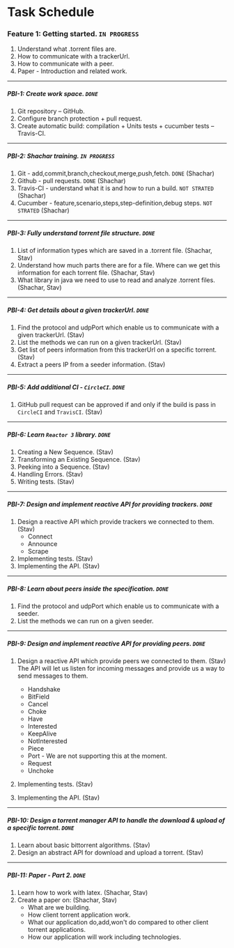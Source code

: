 # Task Schedule
### Feature 1: Getting started. `IN PROGRESS`

1. Understand what .torrent files are.
2. How to communicate with a trackerUrl.
3. How to communicate with a peer. 
4. Paper - Introduction and related work.
-----

##### PBI-1: Create work space. `DONE`

1. Git repository – GitHub.
2. Configure branch protection + pull request.
3. Create automatic build: compilation + Units tests + cucumber tests – Travis-CI.

-----

##### PBI-2: Shachar training. `IN PROGRESS`

1. Git - add,commit,branch,checkout,merge,push,fetch. `DONE` (Shachar)
2. Github - pull requests. `DONE` (Shachar)
3. Travis-CI - understand what it is and how to run a build. `NOT STRATED` (Shachar)
4. Cucumber - feature,scenario,steps,step-definition,debug steps. `NOT STRATED` (Shachar)

-----

##### PBI-3: Fully understand torrent file structure. `DONE`

1. List of information types which are saved in a .torrent file. (Shachar, Stav)
2. Understand how much parts there are for a file. Where can we get this information for each torrent file. (Shachar, Stav)
3. What library in java we need to use to read and analyze .torrent files. (Shachar, Stav)

-----

##### PBI-4: Get details about a given trackerUrl. `DONE` 

1. Find the protocol and udpPort which enable us to communicate with a given trackerUrl. (Stav)
2. List the methods we can run on a given trackerUrl. (Stav)
3. Get list of peers information from this trackerUrl on a specific torrent. (Stav)
4. Extract a peers IP from a seeder information. (Stav)

-----

##### PBI-5: Add additional CI - `CircleCI`. `DONE` 

1. GitHub pull request can be approved if and only if the build is pass in `CircleCI` and `TravisCI`. (Stav)

-----

##### PBI-6: Learn `Reactor 3` library. `DONE` 

1. Creating a New Sequence. (Stav)
2. Transforming an Existing Sequence. (Stav)
3. Peeking into a Sequence. (Stav)
4. Handling Errors. (Stav)
5. Writing tests. (Stav)

-----

##### PBI-7: Design and implement reactive API for providing trackers. `DONE` 

1. Design a reactive API which provide trackers we connected to them. (Stav)
    * Connect
    * Announce
    * Scrape
2. Implementing tests. (Stav)
3. Implementing the API. (Stav)

------
##### PBI-8: Learn about peers inside the specification. `DONE` 

1. Find the protocol and udpPort which enable us to communicate with a seeder.
2. List the methods we can run on a given seeder.

-----
##### PBI-9: Design and implement reactive API for providing peers. `DONE` 

1. Design a reactive API which provide peers we connected to them. (Stav)
The API will let us listen for incoming messages and provide us a way to send messages to them.
    * Handshake
    * BitField
    * Cancel
    * Choke
    * Have
    * Interested
    * KeepAlive
    * NotInterested
    * Piece
    * Port - We are not supporting this at the moment.
    * Request
    * Unchoke
    
2. Implementing tests. (Stav)
3. Implementing the API. (Stav)

-----

##### PBI-10: Design a torrent manager API to handle the download & upload of a specific torrent. `DONE`

1. Learn about basic bittorrent algorithms. (Stav)
2. Design an abstract API for download and upload a torrent. (Stav)

-----

##### PBI-11: Paper - Part 2. `DONE`

1. Learn how to work with latex. (Shachar, Stav)
2. Create a paper on:  (Shachar, Stav)
    * What are we building.
    * How client torrent application work.
    * What our application do,add,won't do compared to other client torrent applications.
    * How our application will work including technologies.
